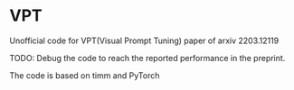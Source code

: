 # VPT
Unofficial code for VPT(Visual Prompt Tuning) paper of arxiv 2203.12119

TODO: Debug the code to reach the reported performance in the preprint. 

The code is based on timm and PyTorch
